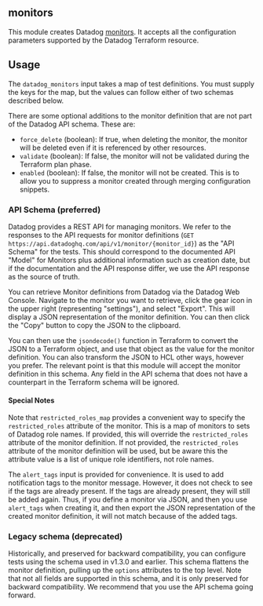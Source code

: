 ## monitors

This module creates Datadog [monitors](https://docs.datadoghq.com/api/latest/monitors/).
It accepts all the configuration parameters supported by the Datadog Terraform
resource.

## Usage

The `datadog_monitors` input takes a map of test definitions. You must supply
the keys for the map, but the values can follow either of two schemas described 
below.

There are some optional additions to the monitor definition that are not
part of the Datadog API schema. These are:
- `force_delete` (boolean): If true, when deleting the monitor, the monitor 
  will be deleted even if it is referenced by other resources.
- `validate` (boolean): If false, the monitor will not be validated during
  the Terraform plan phase.
- `enabled` (boolean): If false, the monitor will not be created. This is to 
  allow you to suppress a monitor created through merging configuration snippets.

### API Schema (preferred)

Datadog provides a REST API for managing monitors. We refer to the responses
to the API requests for monitor definitions (`GET https://api.datadoghq.com/api/v1/monitor/{monitor_id}`) 
as the "API Schema" for the tests. This should correspond to the documented 
API "Model" for Monitors plus additional information such as creation date,
but if the documentation and the API response differ, we use the API response
as the source of truth.

You can retrieve Monitor definitions from Datadog via the Datadog Web Console.
Navigate to the monitor you want to retrieve, click the gear icon in the upper
right (representing "settings"), and select "Export". This will display a JSON
representation of the monitor definition. You can then click the "Copy" button
to copy the JSON to the clipboard.

You can then use the `jsondecode()` function in Terraform to convert the JSON
to a Terraform object, and use that object as the value for the monitor definition.
You can also transform the JSON to HCL other ways, however you prefer. The
relevant point is that this module will accept the monitor definition in this
schema. Any field in the API schema that does not have a counterpart in the
Terraform schema will be ignored.

#### Special Notes

Note that `restricted_roles_map` provides a convenient way to specify the
`restricted_roles` attribute of the monitor. This is a map of monitors to
sets of Datadog role names. If provided, this will override the `restricted_roles`
attribute of the monitor definition. If not provided, the `restricted_roles`
attribute of the monitor definition will be used, but be aware this the attribute
value is a list of unique role identifiers, not role names.

The `alert_tags` input is provided for convenience. It is used to add notification
tags to the monitor message. However, it does not check to see if the tags are
already present. If the tags are already present, they will still be added again.
Thus, if you define a monitor via JSON, and then you use `alert_tags` when
creating it, and then export the JSON representation of the created monitor definition, 
it will not match because of the added tags.


### Legacy schema (deprecated)

Historically, and preserved for backward compatibility, you can configure tests
using the schema used in v1.3.0 and earlier. This schema flattens the monitor
definition, pulling up the `options` attributes to the top level. Note that
not all fields are supported in this schema, and it is only preserved for
backward compatibility. We recommend that you use the API schema going forward.

